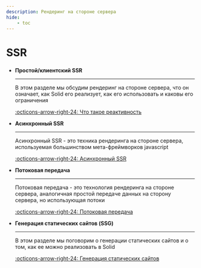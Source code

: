 ```yaml
---
description: Рендеринг на стороне сервера
hide:
    - toc
---
```


# SSR

<div class="grid cards" style="margin-top: 1.6em" markdown>

-   **Простой/клиентский SSR**

    ***

    В этом разделе мы обсудим рендеринг на стороне сервера, что он означает, как Solid его реализует, как его использовать и каковы его ограничения

    [:octicons-arrow-right-24: Что такое реактивность](./simple-client-fetching-ssr.md)

-   **Асинхронный SSR**

    ***

    Асинхронный SSR - это техника рендеринга на стороне сервера, используемая большинством мета-фреймворков javascript

    [:octicons-arrow-right-24: Асинхронный SSR](./async-ssr.md)

-   **Потоковая передача**

    ***

    Потоковая передача - это технология рендеринга на стороне сервера, аналогичная простой передаче данных на сторону сервера, но использующая потоки

    [:octicons-arrow-right-24: Потоковая передача](./streaming.md)

-   **Генерация статических сайтов (SSG)**

    ***

    В этом разделе мы поговорим о генерации статических сайтов и о том, как ее можно реализовать в Solid

    [:octicons-arrow-right-24: Генерация статических сайтов](./ssg.md)

</div>
